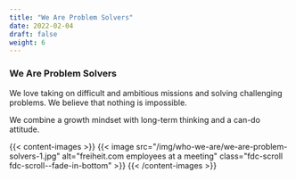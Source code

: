 ```yaml
---
title: "We Are Problem Solvers"
date: 2022-02-04
draft: false
weight: 6
---
```


### We Are Problem Solvers

We love taking on difficult and ambitious missions and solving challenging problems. We believe that nothing is impossible.

We combine a growth mindset with long-term thinking and a can-do attitude.

{{< content-images >}}
  {{< image src="/img/who-we-are/we-are-problem-solvers-1.jpg" alt="freiheit.com employees at a meeting" class="fdc-scroll fdc-scroll--fade-in-bottom" >}}
{{< /content-images >}}